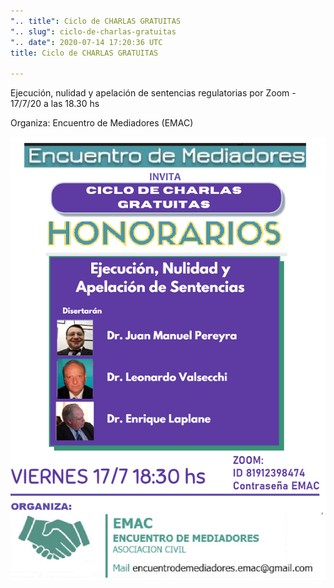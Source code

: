 ```yaml
---
".. title": Ciclo de CHARLAS GRATUITAS
".. slug": ciclo-de-charlas-gratuitas
".. date": 2020-07-14 17:20:36 UTC
title: Ciclo de CHARLAS GRATUITAS

---
```

Ejecución, nulidad y apelación de sentencias regulatorias
por Zoom - 17/7/20 a las 18.30 hs

Organiza: Encuentro de Mediadores (EMAC)

![](/images/charla_17_julio.png)
